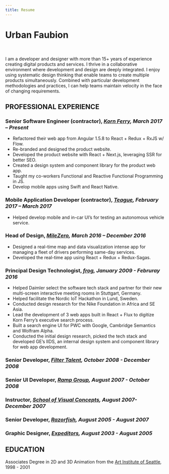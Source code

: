 ```yaml
---
title: Resume
---
```


# Urban Faubion

<p class="social-links">
  <a href="mailto:urban.faubion@gmail.com" target="_blank">
    <span style="display: none;">Email</span>
    <i class="icon-mail-alt"></i>
  </a>&nbsp;
  <a href="https://www.linkedin.com/in/urbanfaubion/" target="_blank">
    <i class="icon-linkedin"></i>
    <span style="display: none;">Linkedin</span>
  </a>&nbsp;
  <a href="https://github.com/urban" target="_blank">
    <i class="icon-github"></i>
    <span style="display: none;">GitHub</span>
  </a>
</p>

I am a developer and designer with more than 15+ years of experience creating digital products and services. I thrive in a collaborative environment where development and design are deeply integrated. I enjoy using systematic design thinking that enable teams to create multiple products simultaneously. Combined with particular development methodologies and practices, I can help teams maintain velocity in the face of changing requirements.

## PROFESSIONAL EXPERIENCE

### **Senior Software Engineer (contractor)**, _[Korn Ferry](https://kornferry.com), March 2017 – Present_

* Refactored their web app from Angular 1.5.8 to React + Redux + RxJS w/
  Flow.
* Re-branded and designed the product website.
* Developed the product website with React + Next.js, leveraging SSR for better SEO.
* Created a design system and component library for the product web app.
* Taught my co-workers Functional and Reactive Functional Programming in JS.
* Develop mobile apps using Swift and React Native.

### **Mobile Application Developer (contractor)**, _[Teague](http://teague.com/), February 2017 – March 2017_

* Helped develop mobile and in-car UI’s for testing an autonomous vehicle service.

### **Head of Design**, _[MileZero](https://www.milezero.com/), March 2016 – December 2016_

* Designed a real-time map and data visualization intense app for managing a fleet of drivers performing same-day services.
* Developed the real-time app using React + Redux + Redux-Sagas.

### **Principal Design Technologist**, _[frog](https://frogdesign.com), January 2009 - Februray 2016_

* Helped Daimler select the software tech stack and partner for their new multi-screen interactive meeting rooms in Stuttgart, Germany.
* Helped facilitate the Nordic IoT Hackathon in Lund, Sweden.
* Conducted design research for the Nike Foundation in Africa and SE Asia.
* Lead the development of 3 web apps built in React + Flux to digitize Korn Ferry’s executive search process.
* Built a search engine UI for PWC with Google, Cambridge Semantics and Wolfram Alpha.
* Conducted the initial design research, picked the tech stack and developed GE’s IIDS, an internal design system and component library for web app development.

### **Senior Developer**, _[Filter Talent](https://www.filterdigital.com/), October 2008 - December 2008_

### **Senior UI Developer**, _[Ramp Group](http://www.rampgroup.com/), August 2007 - October 2008_

### **Instructor**, _[School of Visual Concepts](https://www.svcseattle.com/), August 2007- December 2007_

### **Senior Developer**, _[Razorfish](https://www.sapientrazorfish.com/), August 2005 - August 2007_

### **Graphic Designer**, _[Expeditors](https://www.expeditors.com/), August 2003 - August 2005_

## EDUCATION

Associates Degree in 2D and 3D Animation from the [Art Institute of Seattle](https://www.artinstitutes.edu/seattle), 1998 - 2001
